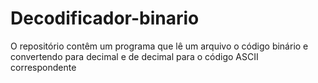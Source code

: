 # Decodificador-binario
 O repositório contêm um programa que lê um arquivo o código binário e convertendo para decimal e de decimal para o código ASCII correspondente
